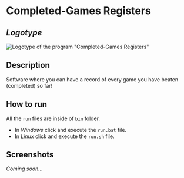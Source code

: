 # Completed-Games Registers

## _Logotype_
![Logotype of the program "Completed-Games Registers"](https://raw.githubusercontent.com/ComplexRalex/Completed-Games-Registers/master/res/gui/logotype.png "Logotype of the program.")

## Description
Software where you can have a record of every game you have beaten (completed) so far!

## How to run
All the ``run`` files are inside of ``bin`` folder.

* In *Windows* click and execute the ``run.bat`` file.
* In *Linux* click and execute the ``run.sh`` file.

## Screenshots
_Coming soon..._
